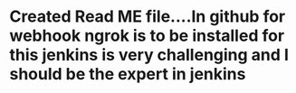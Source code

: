 # Created Read ME file....In github for webhook ngrok is to be installed for this jenkins is very challenging  and I should be the expert in jenkins
